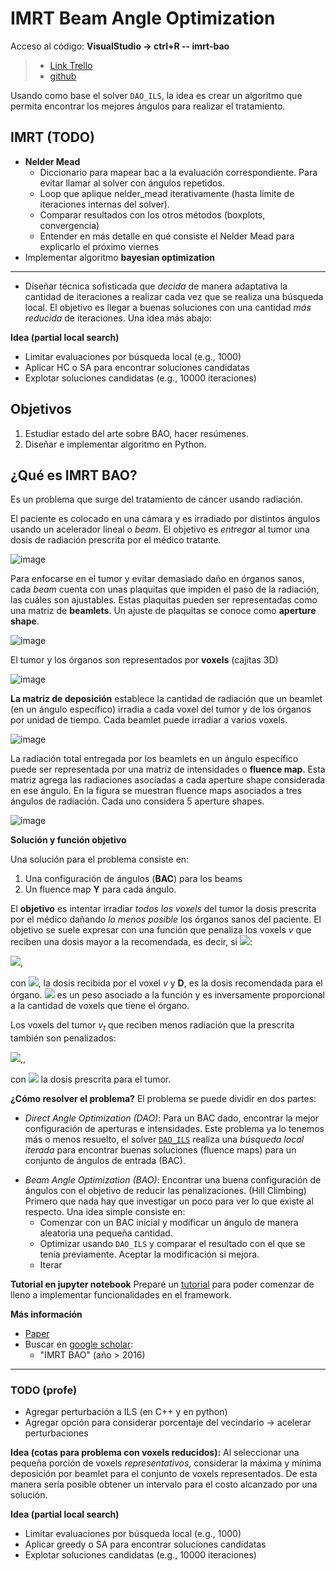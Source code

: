 IMRT Beam Angle Optimization
==
Acceso al código: **VisualStudio -> ctrl+R -- imrt-bao**
 
>- [Link Trello](https://trello.com/b/WmPgDVQH/practica)
> - [github](https://github.com/MatiasZunigaL/Practica-imrt)

Usando como base el solver `DAO_ILS`, la idea es crear un algoritmo que permita encontrar los mejores ángulos para realizar el tratamiento.


IMRT (TODO)
---
- **Nelder Mead**
	- Diccionario para mapear bac a la evaluación correspondiente. Para evitar llamar al solver con ángulos repetidos.
	- Loop que aplique nelder_mead iterativamente (hasta límite de iteraciones internas del solver).
	- Comparar resultados con los otros métodos (boxplots, convergencia)
   - Entender en más detalle en qué consiste el Nelder Mead para explicarlo el próximo viernes
- Implementar algoritmo **bayesian optimization**

---

* Diseñar técnica sofisticada que *decida* de manera adaptativa la cantidad de iteraciones a realizar cada vez que se realiza una búsqueda local. El objetivo es llegar a buenas soluciones con una cantidad *más reducida* de iteraciones. Una idea más abajo:

**Idea (partial local search)**
- Limitar evaluaciones por búsqueda local (e.g., 1000)
- Aplicar HC o SA para encontrar soluciones candidatas
- Explotar soluciones candidatas (e.g., 10000 iteraciones)

Objetivos
--
1. Estudiar estado del arte sobre BAO, hacer resúmenes.
2. Diseñar e implementar algoritmo en Python.

¿Qué es IMRT BAO?
---
Es un problema que surge del tratamiento de cáncer usando radiación.

El paciente es colocado en una cámara y es irradiado por distintos ángulos usando un acelerador lineal o *beam*. El objetivo es *entregar* al tumor una dosis de radiación prescrita por el médico tratante.

![image](https://i.imgur.com/pcHMsyF.png)

Para enfocarse en el tumor y evitar demasiado daño en órganos sanos, cada *beam* cuenta con unas plaquitas que impiden el paso de la radiación, las cuáles son ajustables. Estas plaquitas pueden ser representadas como una matriz de **beamlets**. Un ajuste de plaquitas se conoce como **aperture shape**.

![image](https://i.imgur.com/FGb9GLX.png)

El tumor y los órganos son representados por **voxels** (cajitas 3D)

![image](https://i.imgur.com/A5yhCAo.png)

**La matriz de deposición** establece la cantidad de radiación que un beamlet (en un ángulo específico) irradia a cada voxel del tumor y de los órganos por unidad de tiempo. Cada beamlet puede irradiar a varios voxels.

![image](https://i.imgur.com/kMVBrfA.png)

La radiación total entregada por los beamlets en un ángulo específico puede ser representada por una matriz de intensidades o **fluence map**. Esta matriz agrega las radiaciones asociadas a cada aperture shape considerada en ese ángulo. 
En la figura se muestran fluence maps asociados a tres ángulos de radiación. Cada uno considera 5 aperture shapes.

![image](https://i.imgur.com/s8e9syt.png)

**Solución y función objetivo**

Una solución para el problema consiste en:

1. Una configuración de ángulos (**BAC**) para los beams
2. Un fluence map **Y** para cada ángulo.

El **objetivo** es intentar irradiar *todos los voxels* del tumor la dosis prescrita por el médico dañando *lo menos posible* los órganos sanos del paciente.
El objetivo se suele expresar con una función que penaliza los voxels *v* que reciben una dosis mayor a la recomendada, es decir, si <img src="https://render.githubusercontent.com/render/math?math=d_v(x) - D>0">:

<img src="https://render.githubusercontent.com/render/math?math=Pen(v) = \lambda \cdot (d_v(x) - D)^2">,

con <img src="https://render.githubusercontent.com/render/math?math=d_v(x)">, la dosis recibida por el voxel *v* y **D**, es la dosis recomendada para el órgano. <img src="https://render.githubusercontent.com/render/math?math=\lambda"> es un peso asociado a la función y es inversamente proporcional a la cantidad de voxels que tiene el órgano.

Los voxels del tumor $v_t$ que reciben menos radiación que la prescrita también son penalizados:

<img src="https://render.githubusercontent.com/render/math?math=Pen(v_t) = \lambda \cdot (D_t - d_{v_t}(x))^2">,, 

con <img src="https://render.githubusercontent.com/render/math?math=D_t"> la dosis prescrita para el tumor.

**¿Cómo resolver el problema?**
El problema se puede dividir en dos partes:

- *Direct Angle Optimization (DAO)*: Para un BAC dado, encontrar la mejor configuración de aperturas e intensidades. 
Este problema ya lo tenemos más o menos resuelto, el solver [`DAO_ILS`](https://github.com/rilianx/IMRTsolver) realiza una *búsqueda local iterada* para encontrar buenas soluciones (fluence maps) para un conjunto de ángulos de entrada (BAC).
* *Beam Angle Optimization (BAO)*: Encontrar una buena configuración de ángulos con el objetivo de reducir las penalizaciones. (Hill Climbing)
Primero que nada hay que investigar un poco para ver lo que existe al respecto.
Una idea simple consiste en:
	* Comenzar con un BAC inicial y modificar un ángulo de manera aleatoria una pequeña cantidad. 
	* Optimizar usando `DAO_ILS` y comparar el resultado con el que se tenía previamente. Aceptar la modificación si mejora.
	* Iterar

**Tutorial en jupyter notebook**
Preparé un [tutorial](https://github.com/rilianx/Research/blob/main/imrt_bao/tutorial.ipynb) para poder comenzar de lleno a implementar funcionalidades en el framework.


**Más información**
* [Paper](https://drive.google.com/file/d/1M0Pmn-tt4PVj5pRmWOJrnCF7j72p1tg4/view?usp=sharing)
* Buscar en [google scholar](https://scholar.google.com/):
	* "IMRT BAO" (año > 2016)

----

### TODO (profe)

* Agregar perturbación a ILS (en C++ y en python)
* Agregar opción para considerar porcentaje del vecindario -> acelerar perturbaciones


**Idea (cotas para problema con voxels reducidos):**
Al seleccionar una pequeña porción de voxels *representativos*, considerar la máxima y mínima deposición por beamlet para el conjunto de voxels representados. De esta manera sería posible obtener un intervalo para el costo alcanzado por una solución.

**Idea (partial local search)**
- Limitar evaluaciones por búsqueda local (e.g., 1000)
- Aplicar greedy o SA para encontrar soluciones candidatas
- Explotar soluciones candidatas (e.g., 10000 iteraciones)

<!--stackedit_data:
eyJoaXN0b3J5IjpbMTgzNTk5MzczOSwtNTA3MjI5Njk4LC0yMD
kxOTIyMTksLTQ1NjE2Nzk2MSwtMTU2MTY4NTY5MSwxOTU2MDYw
MDY1LC0xMTgwMDM4MDYwLC00NTc1MzM2ODAsLTg1NDc4NjkyNi
wxNTg0MzM1MzIzLDE4MzE4NzAyMTAsMTM1MzY4NzE4OCwtMjAy
NzMxNzk0OCwtMjAxMDM4MDE3MCw4NzE0MzY1NDEsLTIwNjc0MD
IzOTAsNjMwMjYwOTAzLDExODY0MTE1NTEsLTIwMDYzNTk3MDgs
LTYyMjg3MjA4Nl19
-->